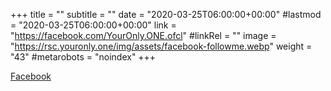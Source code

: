 +++
title = ""
subtitle = ""
date = "2020-03-25T06:00:00+00:00"
#lastmod = "2020-03-25T06:00:00+00:00"
link = "https://facebook.com/YourOnly.ONE.ofcl"
#linkRel = ""
image = "https://rsc.youronly.one/img/assets/facebook-followme.webp"
weight = "43"
#metarobots = "noindex"
+++

[Facebook](https://facebook.com/YourOnly.ONE.ofcl "Facebook")

